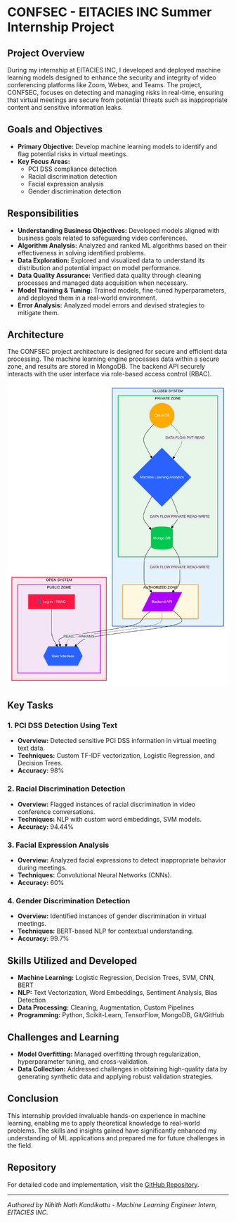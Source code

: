 # CONFSEC - EITACIES INC Summer Internship Project

## Project Overview
During my internship at EITACIES INC, I developed and deployed machine learning models designed to enhance the security and integrity of video conferencing platforms like Zoom, Webex, and Teams. The project, CONFSEC, focuses on detecting and managing risks in real-time, ensuring that virtual meetings are secure from potential threats such as inappropriate content and sensitive information leaks.

## Goals and Objectives
- **Primary Objective:** Develop machine learning models to identify and flag potential risks in virtual meetings.
- **Key Focus Areas:**
  - PCI DSS compliance detection
  - Racial discrimination detection
  - Facial expression analysis
  - Gender discrimination detection

## Responsibilities
- **Understanding Business Objectives:** Developed models aligned with business goals related to safeguarding video conferences.
- **Algorithm Analysis:** Analyzed and ranked ML algorithms based on their effectiveness in solving identified problems.
- **Data Exploration:** Explored and visualized data to understand its distribution and potential impact on model performance.
- **Data Quality Assurance:** Verified data quality through cleaning processes and managed data acquisition when necessary.
- **Model Training & Tuning:** Trained models, fine-tuned hyperparameters, and deployed them in a real-world environment.
- **Error Analysis:** Analyzed model errors and devised strategies to mitigate them.

## Architecture
The CONFSEC project architecture is designed for secure and efficient data processing. The machine learning engine processes data within a secure zone, and results are stored in MongoDB. The backend API securely interacts with the user interface via role-based access control (RBAC).

![End-to-End Architecture](E2E_architecture.png)

## Key Tasks
### 1. PCI DSS Detection Using Text
- **Overview:** Detected sensitive PCI DSS information in virtual meeting text data.
- **Techniques:** Custom TF-IDF vectorization, Logistic Regression, and Decision Trees.
- **Accuracy:** 98%

### 2. Racial Discrimination Detection
- **Overview:** Flagged instances of racial discrimination in video conference conversations.
- **Techniques:** NLP with custom word embeddings, SVM models.
- **Accuracy:** 94.44%

### 3. Facial Expression Analysis
- **Overview:** Analyzed facial expressions to detect inappropriate behavior during meetings.
- **Techniques:** Convolutional Neural Networks (CNNs).
- **Accuracy:** 60%

### 4. Gender Discrimination Detection
- **Overview:** Identified instances of gender discrimination in virtual meetings.
- **Techniques:** BERT-based NLP for contextual understanding.
- **Accuracy:** 99.7%

## Skills Utilized and Developed
- **Machine Learning:** Logistic Regression, Decision Trees, SVM, CNN, BERT
- **NLP:** Text Vectorization, Word Embeddings, Sentiment Analysis, Bias Detection
- **Data Processing:** Cleaning, Augmentation, Custom Pipelines
- **Programming:** Python, Scikit-Learn, TensorFlow, MongoDB, Git/GitHub

## Challenges and Learning
- **Model Overfitting:** Managed overfitting through regularization, hyperparameter tuning, and cross-validation.
- **Data Collection:** Addressed challenges in obtaining high-quality data by generating synthetic data and applying robust validation strategies.

## Conclusion
This internship provided invaluable hands-on experience in machine learning, enabling me to apply theoretical knowledge to real-world problems. The skills and insights gained have significantly enhanced my understanding of ML applications and prepared me for future challenges in the field.

## Repository
For detailed code and implementation, visit the [GitHub Repository](https://github.com/nihith-nath/Eitacies_ML_internship_project).

---

*Authored by Nihith Nath Kandikattu - Machine Learning Engineer Intern, EITACIES INC.*
